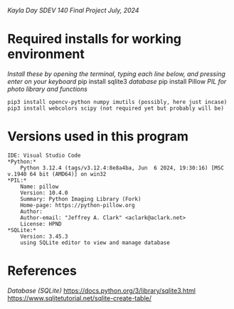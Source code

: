 *Kayla Day*
*SDEV 140 Final Project*
*July, 2024*

# Required installs for working environment
*Install these by opening the terminal, typing each line below, and pressing enter on your keyboard*
    pip install sqlite3 *database*
    pip install Pillow *PIL for photo library and functions*

    pip3 install opencv-python numpy imutils (possibly, here just incase)
    pip3 install webcolors scipy (not required yet but probably will be)

# Versions used in this program
    IDE: Visual Studio Code
    *Python:*
        Python 3.12.4 (tags/v3.12.4:8e8a4ba, Jun  6 2024, 19:30:16) [MSC v.1940 64 bit (AMD64)] on win32
    *PIL:*
        Name: pillow
        Version: 10.4.0
        Summary: Python Imaging Library (Fork)
        Home-page: https://python-pillow.org
        Author: 
        Author-email: "Jeffrey A. Clark" <aclark@aclark.net>
        License: HPND
    *SQLite:*
        Version: 3.45.3
        using SQLite editor to view and manage database

# References
*Database (SQLite)*
https://docs.python.org/3/library/sqlite3.html
https://www.sqlitetutorial.net/sqlite-create-table/
